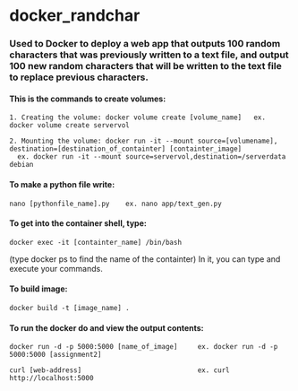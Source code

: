 # docker_randchar
### Used to Docker to deploy a web app that outputs 100 random characters that was previously written to a text file, and output 100 new random characters that will be written to the text file to replace previous characters.

#### This is the commands to create volumes:
```
1. Creating the volume: docker volume create [volume_name]   ex. docker volume create servervol
```
```
2. Mounting the volume: docker run -it --mount source=[volumename], destination=[destination_of_containter] [containter_image]
  ex. docker run -it --mount source=servervol,destination=/serverdata debian
```
#### To make a python file write: 
```
nano [pythonfile_name].py    ex. nano app/text_gen.py   
```
#### To get into the container shell, type:
```
docker exec -it [containter_name] /bin/bash 
```
(type docker ps to find the name of the containter)
In it, you can type and execute your commands. 

#### To build image:
```
docker build -t [image_name] .
```
#### To run the docker do and view the output contents:
```
docker run -d -p 5000:5000 [name_of_image]     ex. docker run -d -p 5000:5000 [assignment2]
```
```
curl [web-address]                             ex. curl http://localhost:5000
```
